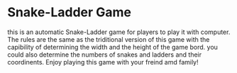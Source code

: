 # Snake-Ladder Game
this is an automatic Snake-Ladder game for players to play it with computer. The rules are the same as the triditional version of this game with the capibility of determining the width and the height of the game bord. you could also determine the numbers of snakes and ladders and their coordinents. Enjoy playing this game with your freind amd family!
